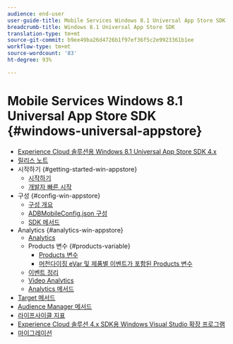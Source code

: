 ```yaml
---
audience: end-user
user-guide-title: Mobile Services Windows 8.1 Universal App Store SDK
breadcrumb-title: Windows 8.1 Universal App Store SDK
translation-type: tm+mt
source-git-commit: b9ee49ba26d4726b1f97ef36f5c2e9923361b1ee
workflow-type: tm+mt
source-wordcount: '83'
ht-degree: 93%

---
```



# Mobile Services Windows 8.1 Universal App Store SDK {#windows-universal-appstore}

+ [Experience Cloud 솔루션용 Windows 8.1 Universal App Store SDK 4.x](overview.md)
+ [릴리스 노트](release-notes.md)
+ 시작하기 {#getting-started-win-appstore}
   + [시작하기](c-getting-started/c-getting-started.md)
   + [개발자 빠른 시작](c-getting-started/dev-qs.md)
+ 구성 {#config-win-appstore}
   + [구성 개요](c-configuration/c-configuration.md)
   + [ADBMobileConfig.json 구성](c-configuration/c.json.md)
   + [SDK 메서드](c-configuration/methods.md)
+ Analytics {#analytics-win-appstore}
   + [Analytics](analytics/analytics.md)
   + Products 변수 {#products-variable}
      + [Products 변수](analytics/products/products.md)
      + [머천다이징 eVar 및 제품별 이벤트가 포함된 Products 변수](analytics/products/products-variable-evars-events.md)
   + [이벤트 정리](analytics/event-serialization.md)
   + [Video Analytics](analytics/video-qs.md)
   + [Analytics 메서드](analytics/analytics-methods.md)
+ [Target 메서드](target/target-methods.md)
+ [Audience Manager 메서드](audiencemgmt/audience-manager-methods.md)
+ [라이프사이클 지표](metrics.md)
+ [Experience Cloud 솔루션 4.x SDK용 Windows Visual Studio 확장 프로그램](extensions/win-vse-4x.md)
+ [마이그레이션](migration-v3.md)
